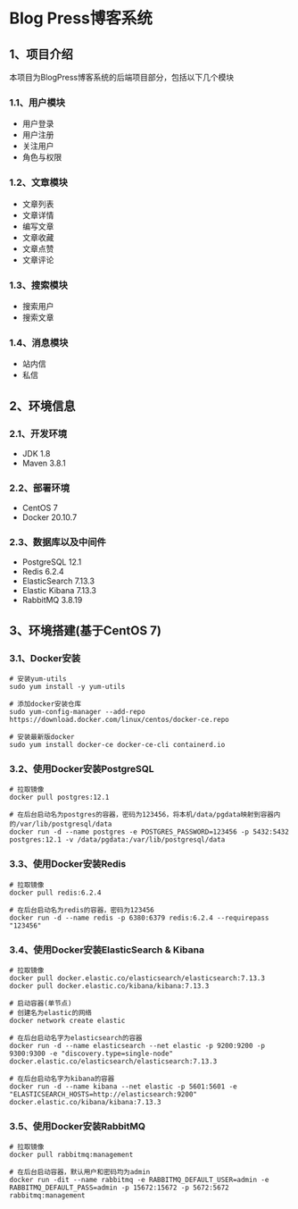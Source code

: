 # Blog Press博客系统

## 1、项目介绍
本项目为BlogPress博客系统的后端项目部分，包括以下几个模块

### 1.1、用户模块

- 用户登录
- 用户注册
- 关注用户
- 角色与权限

### 1.2、文章模块

- 文章列表
- 文章详情
- 编写文章
- 文章收藏
- 文章点赞
- 文章评论

### 1.3、搜索模块

- 搜索用户
- 搜索文章

### 1.4、消息模块

- 站内信
- 私信

## 2、环境信息

### 2.1、开发环境

- JDK 1.8
- Maven 3.8.1

### 2.2、部署环境

- CentOS 7
- Docker 20.10.7

### 2.3、数据库以及中间件

- PostgreSQL 12.1
- Redis 6.2.4
- ElasticSearch 7.13.3
- Elastic Kibana 7.13.3
- RabbitMQ 3.8.19

## 3、环境搭建(基于CentOS 7)

### 3.1、Docker安装

```
# 安装yum-utils
sudo yum install -y yum-utils

# 添加docker安装仓库
sudo yum-config-manager --add-repo https://download.docker.com/linux/centos/docker-ce.repo

# 安装最新版docker
sudo yum install docker-ce docker-ce-cli containerd.io
```

### 3.2、使用Docker安装PostgreSQL

```
# 拉取镜像
docker pull postgres:12.1

# 在后台启动名为postgres的容器，密码为123456，将本机/data/pgdata映射到容器内的/var/lib/postgresql/data
docker run -d --name postgres -e POSTGRES_PASSWORD=123456 -p 5432:5432 postgres:12.1 -v /data/pgdata:/var/lib/postgresql/data
```

### 3.3、使用Docker安装Redis

```
# 拉取镜像
docker pull redis:6.2.4

# 在后台启动名为redis的容器，密码为123456
docker run -d --name redis -p 6380:6379 redis:6.2.4 --requirepass "123456"
```

### 3.4、使用Docker安装ElasticSearch & Kibana

```
# 拉取镜像
docker pull docker.elastic.co/elasticsearch/elasticsearch:7.13.3
docker pull docker.elastic.co/kibana/kibana:7.13.3

# 启动容器(单节点)
# 创建名为elastic的网络
docker network create elastic

# 在后台启动名字为elasticsearch的容器
docker run -d --name elasticsearch --net elastic -p 9200:9200 -p 9300:9300 -e "discovery.type=single-node" docker.elastic.co/elasticsearch/elasticsearch:7.13.3

# 在后台启动名字为kibana的容器
docker run -d --name kibana --net elastic -p 5601:5601 -e "ELASTICSEARCH_HOSTS=http://elasticsearch:9200" docker.elastic.co/kibana/kibana:7.13.3
```

### 3.5、使用Docker安装RabbitMQ

```
# 拉取镜像
docker pull rabbitmq:management

# 在后台启动容器，默认用户和密码均为admin
docker run -dit --name rabbitmq -e RABBITMQ_DEFAULT_USER=admin -e RABBITMQ_DEFAULT_PASS=admin -p 15672:15672 -p 5672:5672 rabbitmq:management
```